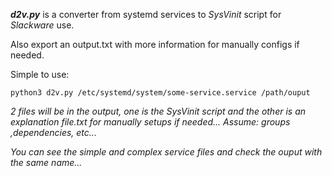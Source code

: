 ***d2v.py*** is a converter from systemd services to *SysVinit* script for *Slackware* use.

Also export an output.txt with more information for manually configs if needed.

Simple to use:

```
python3 d2v.py /etc/systemd/system/some-service.service /path/ouput
```
*2 files will be in the output, one is the SysVinit script and the other is an explanation file.txt for manually setups if needed...
Assume: groups ,dependencies, etc...*

*You can see the simple and complex service files and check the ouput with the same name...*



